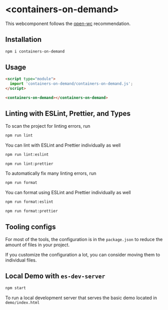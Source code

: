 # \<containers-on-demand>

This webcomponent follows the [open-wc](https://github.com/open-wc/open-wc) recommendation.

## Installation
```bash
npm i containers-on-demand
```

## Usage
```html
<script type="module">
  import 'containers-on-demand/containers-on-demand.js';
</script>

<containers-on-demand></containers-on-demand>
```

## Linting with ESLint, Prettier, and Types
To scan the project for linting errors, run
```bash
npm run lint
```

You can lint with ESLint and Prettier individually as well
```bash
npm run lint:eslint
```
```bash
npm run lint:prettier
```

To automatically fix many linting errors, run
```bash
npm run format
```

You can format using ESLint and Prettier individually as well
```bash
npm run format:eslint
```
```bash
npm run format:prettier
```


## Tooling configs

For most of the tools, the configuration is in the `package.json` to reduce the amount of files in your project.

If you customize the configuration a lot, you can consider moving them to individual files.

## Local Demo with `es-dev-server`
```bash
npm start
```
To run a local development server that serves the basic demo located in `demo/index.html`
